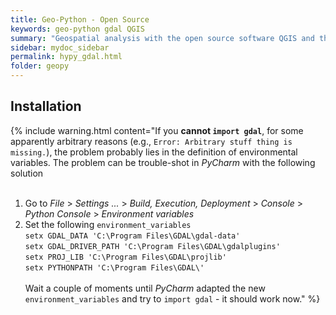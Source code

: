 ```yaml
---
title: Geo-Python - Open Source
keywords: geo-python gdal QGIS
summary: "Geospatial analysis with the open source software QGIS and the the gdal package."
sidebar: mydoc_sidebar
permalink: hypy_gdal.html
folder: geopy
---
```


## Installation

{% include warning.html content="If you **cannot `import gdal`**, for some apparently arbitrary reasons (e.g., `Error: Arbitrary stuff thing is missing.`), the problem probably lies in the definition of environmental variables. The problem can be trouble-shot in *PyCharm* with the following solution<br><br>
 1. Go to *File* > *Settings ...*  > *Build, Execution, Deployment* > *Console* > *Python Console* > *Environment variables* <br>
 2. Set the following `environment_variables`<br> 
     `setx GDAL_DATA 'C:\Program Files\GDAL\gdal-data'`<br>
     `setx GDAL_DRIVER_PATH 'C:\Program Files\GDAL\gdalplugins'`<br>
     `setx PROJ_LIB 'C:\Program Files\GDAL\projlib'`<br>
     `setx PYTHONPATH 'C:\Program Files\GDAL\'`<br><br>
 Wait a couple of moments until *PyCharm* adapted the new `environment_variables` and try to `import gdal` - it should work now." %}
